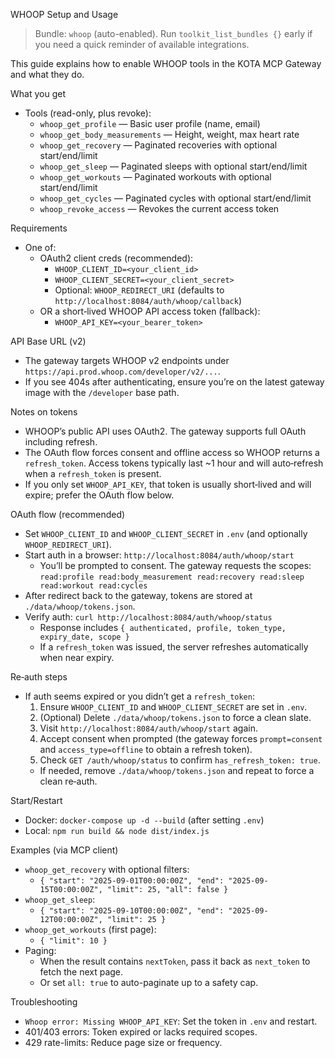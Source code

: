 WHOOP Setup and Usage

> Bundle: `whoop` (auto-enabled). Run `toolkit_list_bundles {}` early if you need a quick reminder of available integrations.

This guide explains how to enable WHOOP tools in the KOTA MCP Gateway and what they do.

What you get
- Tools (read-only, plus revoke):
  - `whoop_get_profile` — Basic user profile (name, email)
  - `whoop_get_body_measurements` — Height, weight, max heart rate
  - `whoop_get_recovery` — Paginated recoveries with optional start/end/limit
  - `whoop_get_sleep` — Paginated sleeps with optional start/end/limit
  - `whoop_get_workouts` — Paginated workouts with optional start/end/limit
  - `whoop_get_cycles` — Paginated cycles with optional start/end/limit
  - `whoop_revoke_access` — Revokes the current access token

Requirements
- One of:
  - OAuth2 client creds (recommended):
    - `WHOOP_CLIENT_ID=<your_client_id>`
    - `WHOOP_CLIENT_SECRET=<your_client_secret>`
    - Optional: `WHOOP_REDIRECT_URI` (defaults to `http://localhost:8084/auth/whoop/callback`)
  - OR a short‑lived WHOOP API access token (fallback):
    - `WHOOP_API_KEY=<your_bearer_token>`

API Base URL (v2)
- The gateway targets WHOOP v2 endpoints under `https://api.prod.whoop.com/developer/v2/...`.
- If you see 404s after authenticating, ensure you’re on the latest gateway image with the `/developer` base path.

Notes on tokens
- WHOOP’s public API uses OAuth2. The gateway supports full OAuth including refresh.
- The OAuth flow forces consent and offline access so WHOOP returns a `refresh_token`. Access tokens typically last ~1 hour and will auto‑refresh when a `refresh_token` is present.
- If you only set `WHOOP_API_KEY`, that token is usually short‑lived and will expire; prefer the OAuth flow below.

OAuth flow (recommended)
- Set `WHOOP_CLIENT_ID` and `WHOOP_CLIENT_SECRET` in `.env` (and optionally `WHOOP_REDIRECT_URI`).
- Start auth in a browser: `http://localhost:8084/auth/whoop/start`
  - You’ll be prompted to consent. The gateway requests the scopes:
    `read:profile read:body_measurement read:recovery read:sleep read:workout read:cycles`
- After redirect back to the gateway, tokens are stored at `./data/whoop/tokens.json`.
- Verify auth: `curl http://localhost:8084/auth/whoop/status`
  - Response includes `{ authenticated, profile, token_type, expiry_date, scope }`
  - If a `refresh_token` was issued, the server refreshes automatically when near expiry.

Re‑auth steps
- If auth seems expired or you didn’t get a `refresh_token`:
  1) Ensure `WHOOP_CLIENT_ID` and `WHOOP_CLIENT_SECRET` are set in `.env`.
  2) (Optional) Delete `./data/whoop/tokens.json` to force a clean slate.
  3) Visit `http://localhost:8084/auth/whoop/start` again.
  4) Accept consent when prompted (the gateway forces `prompt=consent` and `access_type=offline` to obtain a refresh token).
  5) Check `GET /auth/whoop/status` to confirm `has_refresh_token: true`.
  - If needed, remove `./data/whoop/tokens.json` and repeat to force a clean re‑auth.

Start/Restart
- Docker: `docker-compose up -d --build` (after setting `.env`)
- Local: `npm run build && node dist/index.js`

Examples (via MCP client)
- `whoop_get_recovery` with optional filters:
  - `{ "start": "2025-09-01T00:00:00Z", "end": "2025-09-15T00:00:00Z", "limit": 25, "all": false }`
- `whoop_get_sleep`:
  - `{ "start": "2025-09-10T00:00:00Z", "end": "2025-09-12T00:00:00Z", "limit": 25 }`
- `whoop_get_workouts` (first page):
  - `{ "limit": 10 }`
- Paging:
  - When the result contains `nextToken`, pass it back as `next_token` to fetch the next page.
  - Or set `all: true` to auto-paginate up to a safety cap.

Troubleshooting
- `Whoop error: Missing WHOOP_API_KEY`: Set the token in `.env` and restart.
- 401/403 errors: Token expired or lacks required scopes.
- 429 rate-limits: Reduce page size or frequency.
